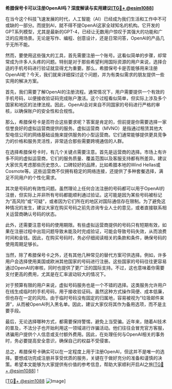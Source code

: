 **希腊保号卡可以注册OpenAI吗？深度解读与实用建议[[TG💪+ @esim1088](https://t.me/s/esim1088)]**

在当今这个科技飞速发展的时代，人工智能（AI）已经成为我们生活和工作中不可或缺的一部分。而提到AI，就不得不提OpenAI这家全球知名的机构。它开发的GPT系列模型，尤其是最新的GPT-4，已经让无数用户惊叹于其强大的功能和广泛的应用场景。无论是写作、编程、创意设计，还是日常问答，OpenAI的产品几乎无所不能。

然而，要使用这些强大的工具，首先需要注册一个账号。这看似简单的步骤，却常常成为许多人头疼的问题。特别是对于那些希望利用国际资源的用户来说，选择合适的手机号码进行验证就显得尤为重要。那么，希腊保号卡是否能够用来注册OpenAI呢？今天，我们就来详细探讨这个问题，并为有类似需求的朋友提供一些实用的解决方案。

首先，我们需要了解OpenAI的注册流程。通常情况下，用户需要提供一个有效的手机号码，以便接收验证码完成账户激活。这个过程看似简单，但实际上涉及多个国家和地区的法律法规。因此，OpenAI会对来自不同国家的号码进行严格的审核，以确保账户的安全性和合规性。

那么，希腊保号卡是否符合这些要求呢？答案是肯定的，但前提是你需要选择一家信誉良好的虚拟运营商提供的服务。虚拟运营商（MVNO）是指通过租赁其他大型电信公司的网络基础设施来提供服务的小型运营商。它们通常能够提供更具竞争力的价格和服务灵活性，非常适合那些需要跨境通信的人群。

在选择希腊保号卡时，有几个关键点需要注意。首先是运营商的选择。市场上有许多不同的虚拟运营商，它们的服务质量、覆盖范围以及客服支持都有所差异。建议大家优先考虑那些历史悠久、口碑较好的品牌，比如希腊本地的Wind Hellas或Cosmote等。这些运营商不仅拥有稳定的网络连接，还提供了多种套餐选择，满足不同用户的个性化需求。

其次是号码的有效性问题。虽然理论上任何合法注册的号码都可以用于OpenAI的注册，但实际上并非所有号码都能顺利通过验证。这可能是因为某些号码被标记为“高风险”或“可疑”，或者因为它们所在的地区对国际通信存在限制。为了避免这种情况的发生，建议大家在购买号码之前先咨询专业人士的意见，或者直接联系相关运营商确认号码的状态。

此外，还需要注意号码的使用期限。有些虚拟运营商提供的号码只有短期有效，如果在注册过程中出现问题导致未能及时完成验证，可能会导致号码失效，从而浪费时间和金钱。因此，在购买号码时，务必仔细阅读相关的条款和条件，确保号码的使用周期足够长。

当然，除了希腊保号卡之外，还有其他几种常见的替代方案可供选择。例如，许多用户会选择使用美国或欧洲其他国家的号码进行注册。这些国家的号码往往更容易通过OpenAI的审核，同时也提供了更广泛的国际支持。不过，这也意味着你需要支付更高的费用，尤其是在汇率波动较大的情况下。

对于预算有限的用户来说，虚拟号码服务也是一个不错的选择。这类服务允许用户在线生成临时的手机号码，用于接收验证码。虽然这种方式操作简便、成本低廉，但也存在一定的风险。由于临时号码没有固定的归属地，容易被视为“垃圾邮件来源”，从而被OpenAI列入黑名单。因此，建议大家仅将其作为备用选项，而不是主要手段。

最后，无论选择哪种方式，都需要保持警惕，避免上当受骗。近年来，随着AI技术的普及，不法分子也开始利用这一领域进行诈骗活动。他们往往会冒充官方客服，诱骗用户提供个人信息或支付额外费用。因此，在处理任何与OpenAI相关的事务时，务必要提高安全意识，确保自己的权益不受侵害。

总之，希腊保号卡确实可以在一定程度上用于注册OpenAI，但这并不是唯一的选择。要想成功完成注册并享受优质的服务，关键在于做好充分的准备和谨慎的决策。希望本文能够为大家提供有价值的参考信息，帮助大家顺利开启AI之旅[[TG💪+ @esim1088](https://t.me/s/esim1088)]！

[[TG💪+ @esim1088](https://t.me/s/esim1088) ![Image](https://i.postimg.cc/4NQfJmqS/Snipaste-2025-05-13-00-14-12.png)]